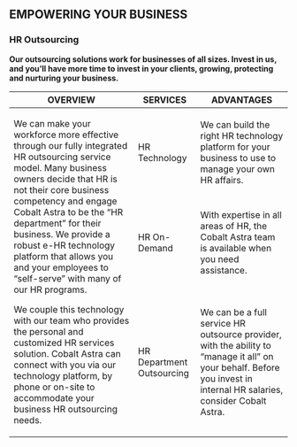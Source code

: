 ## EMPOWERING YOUR BUSINESS

### HR Outsourcing

**Our outsourcing solutions work for businesses of all sizes. Invest in us, and you’ll have more time to invest in your clients, growing, protecting and nurturing your business.**

<table>
  <thead>
    <tr>
      <th>OVERVIEW</th>
      <th>SERVICES</th>
      <th>ADVANTAGES</th>
    </tr>
  </thead>
  <tbody>
    <tr>
      <td rowspan="4">
        <p>We can make your workforce more effective through our fully integrated HR outsourcing service model. Many business owners decide that HR is not their core business competency and engage Cobalt Astra to be the “HR department” for their business. We provide a robust e-HR technology platform that allows you and your employees to “self-serve” with many of our HR programs.</p>
        <p>We couple this technology with our team who provides the personal and customized HR services solution. Cobalt Astra can connect with you via our technology platform, by phone or on-site to accommodate your business HR outsourcing needs.</p>
      </td>
    </tr>
    <tr>
      <td>HR Technology</td>
      <td>We can build the right HR technology platform for your business to use to manage your own HR affairs.</td>
    </tr>
    <tr>
      <td>HR On-Demand</td>
      <td>With expertise in all areas of HR, the Cobalt Astra team is available when you need assistance.</td>
    </tr>
    <tr>
      <td>HR Department Outsourcing</td>
      <td>We can be a full service HR outsource provider, with the ability to “manage it all” on your behalf. Before you invest in internal HR salaries, consider Cobalt Astra.</td>
    </tr>
  </tbody>
</table>

